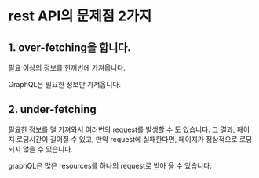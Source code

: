 # rest API의 문제점 2가지

## 1. over-fetching을 합니다.

필요 이상의 정보를 한꺼번에 가져옵니다.

GraphQL은 필요한 정보만 가져옵니다.

## 2. under-fetching

필요한 정보를 덜 가져와서 여러번의 request를 발생할 수 도 있습니다.
그 결과, 페이지 로딩시간이 길어질 수 있고, 만약 request에 실패한다면,
페이지가 정상적으로 로딩되지 않을 수 있습니다.

graphQL은 많은 resources를 하나의 request로 받아 올 수 있습니다.
